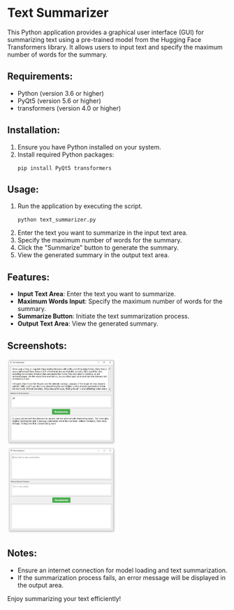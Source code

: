# Text Summarizer

This Python application provides a graphical user interface (GUI) for summarizing text using a pre-trained model from the Hugging Face Transformers library. It allows users to input text and specify the maximum number of words for the summary.

## Requirements:
- Python (version 3.6 or higher)
- PyQt5 (version 5.6 or higher)
- transformers (version 4.0 or higher)

## Installation:
1. Ensure you have Python installed on your system.
2. Install required Python packages:
    ```
    pip install PyQt5 transformers
    ```

## Usage:
1. Run the application by executing the script.
    ```
    python text_summarizer.py
    ```
2. Enter the text you want to summarize in the input text area.
3. Specify the maximum number of words for the summary.
4. Click the "Summarize" button to generate the summary.
5. View the generated summary in the output text area.

## Features:
- **Input Text Area**: Enter the text you want to summarize.
- **Maximum Words Input**: Specify the maximum number of words for the summary.
- **Summarize Button**: Initiate the text summarization process.
- **Output Text Area**: View the generated summary.

## Screenshots:
<div>
  <img src="Screenshot1.JPG" alt="Screenshot 1" style="width: 50%;">
  <img src="Screenshot2.JPG" alt="Screenshot 2" style="width: 50%;">
</div>

## Notes:
- Ensure an internet connection for model loading and text summarization.
- If the summarization process fails, an error message will be displayed in the output area.

Enjoy summarizing your text efficiently!
